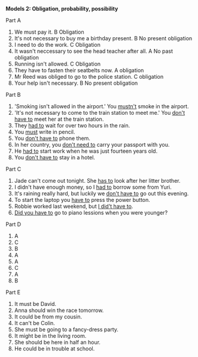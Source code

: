 **Models 2: Obligation, probability, possibility**

Part A
1. We must pay it. B Obligation
2. It's not necessary to buy me a birthday present. B No present obligation
3. I need to do the work. C Obligation
4. It wasn't neccessary to see the head teacher after all. A No past obligation
5. Running isn't allowed. C Obligation
6. They have to fasten their seatbelts now. A obligation
7. Mr Reed was obliged to go to the police station. C obligation
8. Your help isn't necessary. B No present obligation

Part B
1. 'Smoking isn't allowed in the airport.' You <u>mustn't</u> smoke in the airport.
2. 'It's not necessary to come to the train station to meet me.' You <u>don't have to</u> meet her at the train station.
3. They <u>had to</u> wait for over two hours in the rain.
4. You <u>must</u> write in pencil.
5. You <u>don't have to</u> phone them.
6. In her country, you <u>don't need to</u> carry your passport with you.
7. He <u>had to</u> start work when he was just fourteen years old.
8. You <u>don't have to</u> stay in a hotel.

Part C
1. Jade can't come out tonight. She <u>has to</u> look after her litter brother.
2. I didn't have enough money, so I <u>had to</u> borrow some from Yuri.
3. It's raining really hard, but luckily we <u>don't have to</u> go out this evening.
4. To start the laptop you <u>have to</u> press the power button.
5. Robbie worked last weekend, but <u>I did't have to</u>.
6. <u>Did you have to</u> go to piano lessions when you were younger?

Part D
1. A
2. C
3. B
4. A
5. A
6. C
7. A
8. B

Part E
1. It must be David.
2. Anna should win the race tomorrow.
3. It could be from my cousin.
4. It can't be Colin.
5. She must be going to a fancy-dress party.
6. It might be in the living room.
7. She should be here in half an hour.
8. He could be in trouble at school.